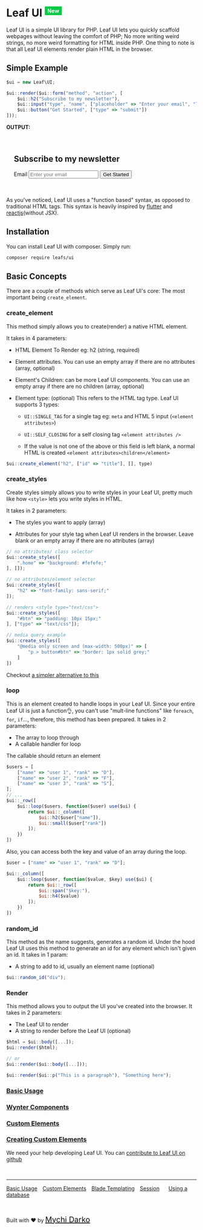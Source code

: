 # Leaf UI <sup style="background: rgb(11, 200, 70); color: white; padding: 3px 7px; font-size: 14px;">New</sup>

Leaf UI is a simple UI library for PHP. Leaf UI lets you quickly scaffold webpages without leaving the comfort of PHP; No more writing weird strings, no more weird formatting for HTML inside PHP. One thing to note is that all Leaf UI elements render plain HTML in the browser.

## Simple Example

```js
$ui = new Leaf\UI;

$ui::render($ui::form("method", "action", [
	$ui::h2("Subscribe to my newsletter"),
	$ui::input("type", "name", ["placeholder" => "Enter your email", "label" => "Email"]),
	$ui::button("Get Started", ["type" => "submit"])
]));
```

**OUTPUT:**
<div style="padding: 20px;">
	<form method="method" action="action">
		<h2>Subscribe to my newsletter</h2>
		<label for="21es56">Email</label>
		<input id="21es56" type="type" name="name" placeholder="Enter your email">
		<button type="submit">Get Started</button>
	</form>
</div>

As you've noticed, Leaf UI uses a "function based" syntax, as opposed to traditional HTML tags. This syntax is heavily inspired by [flutter](https://flutter.dev) and [reactjs](//reactjs.org)(without JSX).

## Installation

You can install Leaf UI with composer. Simply run:

```bash
composer require leafs/ui
```

## Basic Concepts

There are a couple of methods which serve as Leaf UI's core: The most important being `create_element`.

### create_element

This method simply allows you to create(render) a native HTML element.

It takes in 4 parameters:

- HTML Element To Render eg: h2 (string, required)

- Element attributes. You can use an empty array if there are no attributes (array, optional)

- Element's Children: can be more Leaf UI components. You can use an empty array if there are no children (array, optional)

- Element type: (optional) This refers to the HTML tag type. Leaf UI supports 3 types:

	- `UI::SINGLE_TAG` for a single tag eg: `meta` and HTML 5 input (`<element attributes>`)

	- `UI::SELF_CLOSING` for a self closing tag `<element attributes />`

	- If the value is not one of the above or this field is left blank, a normal HTML is created `<element attributes>children</element>`

```js
$ui::create_element("h2", ["id" => "title"], [], type)
```

### create_styles

Create styles simply allows you to write styles in your Leaf UI, pretty much like how `<style>` lets you write styles in HTML.

It takes in 2 parameters:

- The styles you want to apply (array)

- Attributes for your style tag when Leaf UI renders in the browser. Leave blank or an empty array if there are no attributes (array)

```js
// no attributes/ class selector
$ui::create_styles([
	".home" => "background: #fefefe;"
], []);

// no attributes/element selector
$ui::create_styles([
	"h2" => "font-family: sans-serif;"
]);

// renders <style type="text/css">
$ui::create_styles([
	"#btn" => "padding: 10px 15px;"
], ["type" => "text/css"]);

// media query example
$ui::create_styles([
	"@media only screen and (max-width: 500px)" => [
		"p > button#btn" => "border: 1px solid grey;"
	]
])
```

Checkout [a simpler alternative to this](ui/custom-elements?id=_style)

### loop

This is an element created to handle loops in your Leaf UI. Since your entire Leaf UI is just a function👌, you can't use "mult-line functions" like `foreach`, `for`, `if`..., therefore, this method has been prepared. It takes in 2 parameters:

- The array to loop through
- A callable handler for loop

The callable should return an element

```js
$users = [
	["name" => "user 1", "rank" => "D"],
	["name" => "user 2", "rank" => "F"],
	["name" => "user 3", "rank" => "S"],
];
// ...
$ui::_row([
	$ui::loop($users, function($user) use($ui) {
		return $ui::_column([
			$ui::h2($user["name"]),
			$ui::small($user["rank"])
		]);
	})
])
```

Also, you can access both the key and value of an array during the loop.

```js
$user = ["name" => "user 1", "rank" => "D"];

$ui::_column([
	$ui::loop($user, function($value, $key) use($ui) {
		return $ui::_row([
			$ui::span("$key:"),
			$ui::h4($value)
		]);
	})
])
```

### random_id

This method as the name suggests, generates a random id. Under the hood Leaf UI uses this method to generate an id for any element which isn't given an id. It takes in 1 param:

- A string to add to id, usually an element name (optional)

```js
$ui::random_id("div");
```

### Render

This method allows you to output the UI you've created into the browser. It takes in 2 parameters:

- The Leaf UI to render
- A string to render before the Leaf UI (optional)

```js
$html = $ui::body([...]);
$ui::render($html);

// or
$ui::render($ui::body([...]));

$ui::render($ui::p("This is a paragraph"), "Something here");
```

### [Basic Usage](ui/basic-usage)

### [Wynter Components](ui/wynter)

### [Custom Elements](ui/custom-elements)

### [Creating Custom Elements](ui/custom-elements?id=creating-your-own-elements)

We need your help developing Leaf UI. You can [contribute to Leaf UI on github](https://github.com/leafsphp/leaf-ui/)

<br>
<hr>

<a href="#/ui/basic-usage" style="margin: 0px">Basic Usage</a>
<a href="#/ui/custom-elements" style="margin: 0px 10px;">Custom Elements</a>
<a href="#/2.1-alpha/views/blade" style="margin: 0px; 10px;">Blade Templating</a>
<a href="#/2.1-alpha/http/session" style="margin: 0px 10px;">Session</a>
<a href="#/2.1-alpha/database" style="margin: 0px 10px;">Using a database</a>

<br>

Built with ❤ by <a href="https://mychi.netlify.app" style="font-size: 20px; color: #111;" target="_blank">Mychi Darko</a>

